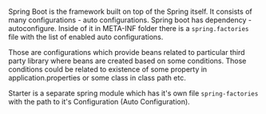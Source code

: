 Spring Boot is the framework built on top of the Spring itself.
It consists of many configurations - auto configurations.
Spring boot has dependency - autoconfigure. 
Inside of it in META-INF folder there is a 
`spring.factories` file with the list of enabled auto configurations.

Those are configurations which provide beans related to 
particular third party library where beans are created based on some
conditions. Those conditions could be related to existence of some
property in application.properties or some class in class path etc.

Starter is a separate spring module which has it's own file
`spring-factories` with the path to it's Configuration (Auto Configuration).
